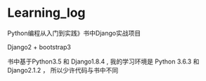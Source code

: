 # Learning_log
Python编程从入门到实践》书中Django实战项目

Django2 + bootstrap3

书中基于Python3.5 和 Django1.8.4 , 我的学习环境是 Python 3.6.3 和 Django2.1.2 ， 所以少许代码与书中不同
